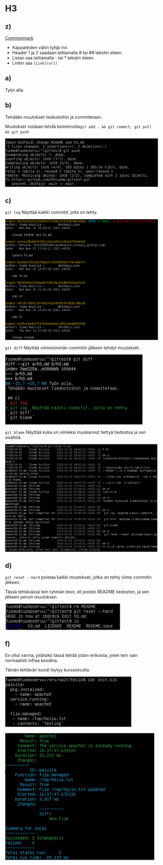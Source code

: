 # H3

## z) 
[Commonmark](https://commonmark.org/help/)

- Kappaleiden väliin tyhjä rivi.
- Header 1 ja 2 saadaan laittamalla # tai ## tekstin eteen.
- Listan saa laittamalla - tai * tekstin eteen.
- Linkin saa `[Link](url)`

## a) 
Työn alla.

## b) 
Tehdään muutokset tiedostoihin ja commitetaan.

Muutokset voidaan tehdä komennolla`git add . && git commit; git pull && git push`

![Image](https://github.com/hhtuomo/gittest/blob/main/screenshots/image-27.png)

## c) 
`git log` Näyttää kaikki commitit, joita on tehty.

![Image](https://github.com/hhtuomo/gittest/blob/main/screenshots/image-34.png)

`git diff` Näyttää viimeisimmän commitin jälkeen tehdyt muutokset.

![Image](https://github.com/hhtuomo/gittest/blob/main/screenshots/image-29.png)

`git blame` Näyttää kuka on viimeksi muokannut tiettyä tiedostoa ja sen sisältöä.

![Image](https://github.com/hhtuomo/gittest/blob/main/screenshots/image-30.png)

## d) 
`git reset --hard` poistaa kaikki muutokset, jotka on tehty viime commitin jälkeen.

Tässä tehtävässä tein tyhmän teon, eli poistin README tiedoston, ja sen jälkeen peruin muutoksen. 

![Image](https://github.com/hhtuomo/gittest/blob/main/screenshots/image-31.png)

## f)
En ollut varma, pitäisikö tässä tehdä jotain erikoista, joten tein vain normaalisti infraa koodina.

Tämän tehtävän koodi löytyy kurssisivulta.

![Image](https://github.com/hhtuomo/gittest/blob/main/screenshots/image-32.png)

![Image](https://github.com/hhtuomo/gittest/blob/main/screenshots/image-33.png)
